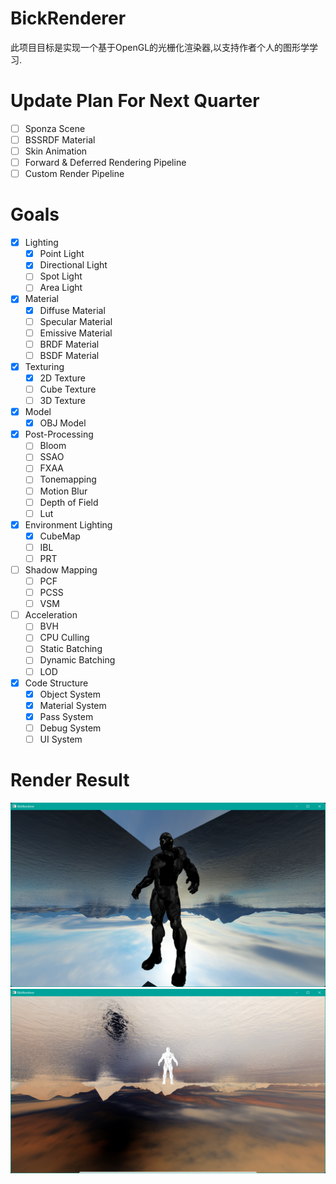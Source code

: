 <!--
 * @Author: Vanish
 * @Date: 2024-09-13 21:46:04
 * @LastEditTime: 2025-03-06 18:58:38
 * Also View: http://vanishing.cc
 * Copyright@ https://creativecommons.org/licenses/by/4.0/deed.zh-hans
-->
# BickRenderer

此项目目标是实现一个基于OpenGL的光栅化渲染器,以支持作者个人的图形学学习.

# Update Plan For Next Quarter

- [ ] Sponza Scene
- [ ] BSSRDF Material
- [ ] Skin Animation
- [ ] Forward & Deferred Rendering Pipeline
- [ ] Custom Render Pipeline

# Goals
- [x] Lighting
  - [x] Point Light
  - [x] Directional Light
  - [ ] Spot Light
  - [ ] Area Light
- [x] Material
  - [x] Diffuse Material
  - [ ] Specular Material
  - [ ] Emissive Material
  - [ ] BRDF Material
  - [ ] BSDF Material
- [x] Texturing
  - [x] 2D Texture
  - [ ] Cube Texture
  - [ ] 3D Texture
- [x] Model
  - [x] OBJ Model
- [x] Post-Processing
  - [ ] Bloom
  - [ ] SSAO
  - [ ] FXAA
  - [ ] Tonemapping
  - [ ] Motion Blur
  - [ ] Depth of Field
  - [ ] Lut
- [x] Environment Lighting
  - [x] CubeMap
  - [ ] IBL
  - [ ] PRT
- [ ] Shadow Mapping
  - [ ] PCF
  - [ ] PCSS
  - [ ] VSM
- [ ] Acceleration
  - [ ] BVH
  - [ ] CPU Culling
  - [ ] Static Batching
  - [ ] Dynamic Batching
  - [ ] LOD
- [x] Code Structure
  - [x] Object System
  - [x] Material System
  - [x] Pass System
  - [ ] Debug System
  - [ ] UI System

# Render Result
![](Img/Clip_2024-11-15_15-43-58.png)
![](Img/Clip_2024-11-15_15-45-59.png)